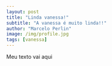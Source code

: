 ```yaml
---
layout: post
title: "Linda vanessa!"
subtitle: "A vanessa é muito linda!!"
author: "Marcelo Perlin"
image: /img/profile.jpg
tags: [vanessa]
---
```


Meu texto vai aqui